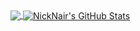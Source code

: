 


<a href="https://github.com/NickNair/NickNair">
  <img align="center" src="https://github-readme-stats.vercel.app/api/top-langs/?username=NickNair&hide=java,html&title_color=ff0001&text_color=000000&icon_color=ff0000&bg_color=1d1f21" />

<img align="center" src="https://github-readme-stats.vercel.app/api?username=NickNair&show_icons=true&line_height=27&count_private=true&title_color=ff0001&text_color=000000&icon_color=ff0000" alt="NickNair's GitHub Stats" />
</a>
